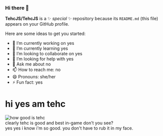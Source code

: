 ### Hi there 👋 


**TehcJS/TehcJS** is a ✨ _special_ ✨ repository because its `README.md` (this file) appears on your GitHub profile.

Here are some ideas to get you started:

- 🔭 I’m currently working on yes
- 🌱 I’m currently learning yes
- 👯 I’m looking to collaborate on yes
- 🤔 I’m looking for help with yes
- 💬 Ask me about no
- 📫 How to reach me: no
- 😄 Pronouns: she/her
- ⚡ Fun fact: yes

# hi yes am tehc
![how good is tehc](https://github-readme-stats.vercel.app/api?username=TehcJS&count_private=true&theme=DARK)
<br>
clearly tehc is good and best in-game don't you see?
<br>
yes yes i know i'm so good. you don't have to rub it in my face.
